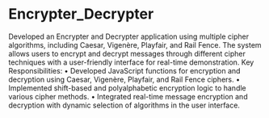 # Encrypter_Decrypter
Developed an Encrypter and Decrypter application using multiple cipher algorithms, including Caesar, Vigenère, Playfair, and Rail Fence. The system allows users to encrypt and decrypt messages through different cipher techniques with a user-friendly interface for real-time demonstration.
Key Responsibilities:
•	Developed JavaScript functions for encryption and decryption using Caesar, Vigenère, Playfair, and  Rail Fence ciphers.
•	Implemented shift-based and polyalphabetic encryption logic to handle various cipher methods.
•	Integrated real-time message encryption and decryption with dynamic selection of algorithms in the  user interface.
